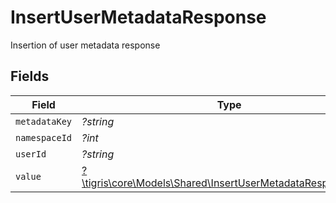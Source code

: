 # InsertUserMetadataResponse

Insertion of user metadata response


## Fields

| Field                                                                                                                 | Type                                                                                                                  | Required                                                                                                              | Description                                                                                                           |
| --------------------------------------------------------------------------------------------------------------------- | --------------------------------------------------------------------------------------------------------------------- | --------------------------------------------------------------------------------------------------------------------- | --------------------------------------------------------------------------------------------------------------------- |
| `metadataKey`                                                                                                         | *?string*                                                                                                             | :heavy_minus_sign:                                                                                                    | N/A                                                                                                                   |
| `namespaceId`                                                                                                         | *?int*                                                                                                                | :heavy_minus_sign:                                                                                                    | N/A                                                                                                                   |
| `userId`                                                                                                              | *?string*                                                                                                             | :heavy_minus_sign:                                                                                                    | N/A                                                                                                                   |
| `value`                                                                                                               | [?\tigris\core\Models\Shared\InsertUserMetadataResponseValue](../../Models/Shared/InsertUserMetadataResponseValue.md) | :heavy_minus_sign:                                                                                                    | N/A                                                                                                                   |